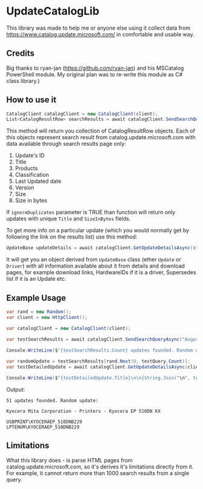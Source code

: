 # UpdateCatalogLib

This library was made to help me or anyone else using it collect data from https://www.catalog.update.microsoft.com/ in comfortable and usable way.

## Credits

Big thanks to ryan-jan (https://github.com/ryan-jan) and his MSCatalog PowerShell module. My original plan was to re-write this module as C# class library.)

## How to use it

``` C#
CatalogClient catalogClient = new CatalogClient(client);
List<CatalogResultRow> searchResults = await catalogClient.SendSearchQueryAsync("SQL Server 2019", ignoreDuplicates = true);
```
This method will return you collection of CatalogResultRow objects. Each of this objects represent search result from catalog.update.microsoft.com with data available through
search results page only: 

1. Update's ID
2. Title
3. Products
4. Classification
5. Last Updated date
6. Version
7. Size
8. Size in bytes

If `ignoreDuplicates` parameter is TRUE than function will return only updates with unique `Title` and `SizeInBytes` fields. 

To get more info on a particular update (which you would normally get by following the link on the results list) use this method: 

``` C#
UpdateBase updateDetails = await catalogClient.GetUpdateDetailsAsync(string UpdateID)
```

It will get you an object derived from `UpdateBase` class (ether `Update` or `Driver`) with all information available about it from details and download pages, for example download links, HardwareIDs if it is a driver, Supersedes list if it is an Update etc. 

## Example Usage

``` C#
var rand = new Random();
var client = new HttpClient();

var catalogClient = new CatalogClient(client);

var testSearchResults = await catalogClient.SendSearchQueryAsync("August 2021 Drivers", false);
            
Console.WriteLine($"{testSearchResults.Count} updates founded. Random update:\n");

var randomUpdate = testSearchResults[rand.Next(0, testQuery.Count)];
var testDetailedUpdate = await catalogClient.GetUpdateDetailsAsync(client, randomUpdate.UpdateID) as Driver; //We're probably won't find anything but drivers by this query)

Console.WriteLine($"{testDetailedUpdate.Title}\n\n{String.Join("\n", testDetailedUpdate.HardwareIDs)}");
```

Output: 

```
51 updates founded. Random update:

Kyocera Mita Corporation - Printers - Kyocera EP 510DN KX

USBPRINT\KYOCERAEP_510DNB229
LPTENUM\KYOCERAEP_510DNB229
```

## Limitations

What this library does - is parse HTML pages from catalog.update.microsoft.com, so it's derives it's limitations directly from it. For example, it cannot return more than 1000 search results from a single query.